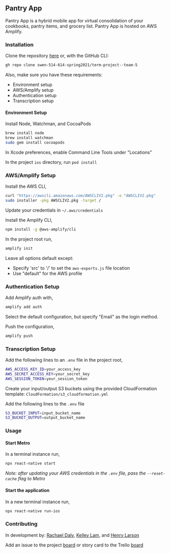 ## Pantry App

Pantry App is a hybrid mobile app for virtual consolidation of your cookbooks, pantry items, and grocery list. Pantry App is hosted on AWS Amplify.

### Installation

Clone the repository [here](https://github.com/swen-514-614-spring2021/term-project--team-5.git) or,
with the GitHub CLI:

```bash
gh repo clone swen-514-614-spring2021/term-project--team-5
```

Also, make sure you have these requirements:

- Environment setup
- AWS/Amplify setup
- Authentication setup
- Transcription setup

#### Environment Setup

Install Node, Watchman, and CocoaPods

```bash
brew install node
brew install watchman
sudo gem install cocoapods
```

In Xcode preferences, enable Command Line Tools under "Locations"

In the project `ios` directory, run `pod install`

### AWS/Amplify Setup
Install the AWS CLI,

```bash
curl "https://awscli.amazonaws.com/AWSCLIV2.pkg" -o "AWSCLIV2.pkg"
sudo installer -pkg AWSCLIV2.pkg -target /
```

Update your credentials in `~/.aws/credentials`

Install the Amplify CLI,

```bash
npm install -g @aws-amplify/cli
```

In the project root run,

```bash
amplify init
```

Leave all options default except:
- Specify 'src' to '/' to set the `aws-exports.js` file location
- Use "default" for the AWS profile

### Authentication Setup

Add Amplify auth with,

```bash
amplify add auth
```

Select the default configuration, but specify "Email" as the login method.

Push the configuration,

```bash
amplify push
```

### Transcription Setup

Add the following lines to an `.env` file in the project root,

```bash
AWS_ACCESS_KEY_ID=your_access_key
AWS_SECRET_ACCESS_KEY=your_secret_key
AWS_SESSION_TOKEN=your_session_token
```

Create your input/output S3 buckets using the provided CloudFormation template: `CloudFormation/s3_cloudformation.yml`

Add the following lines to the `.env` file

```bash
S3_BUCKET_INPUT=input_bucket_name
S3_BUCKET_OUTPUT=output_bucket_name
```

### Usage
#### Start Metro

In a terminal instance run,

```bash
npx react-native start
```

*Note: after updating your AWS credentials in the `.env` file, pass the `--reset-cache` flag to Metro*

#### Start the application

In a new terminal instance run,

```bash
npx react-native run-ios
```

### Contributing

In development by:
[Rachael Daly](https://github.com/RachaelDaly),
[Kelley Lam](https://github.com/kxl1360),
and [Henry Larson](https://github.com/hxl1116)

Add an issue to the project
[board](https://github.com/swen-514-614-spring2021/term-project--team-5/projects/1)
or story card to the Trello
[board](https://trello.com/b/ZunSFauw/kanban-template)
